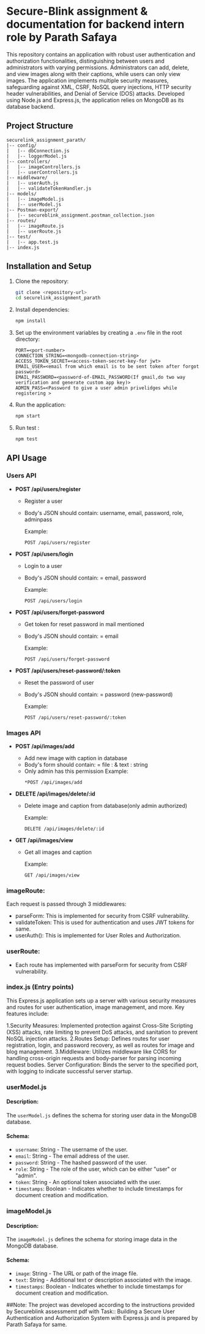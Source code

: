 # Secure-Blink assignment & documentation for backend intern role by Parath Safaya

This repository contains an application with robust user authentication and authorization functionalities, distinguishing between users and administrators with varying permissions. Administrators can add, delete, and view images along with their captions, while users can only view images. The application implements multiple security measures, safeguarding against XML, CSRF, NoSQL query injections, HTTP security header vulnerabilities, and Denial of Service (DOS) attacks. Developed using Node.js and Express.js, the application relies on MongoDB as its database backend.
## Project Structure

```plaintext
securelink_assignment_parath/
|-- config/
|   |-- dbConnection.js
|   |-- loggerModel.js
|-- controllers/
|   |-- imageControllers.js
|   |-- userControllers.js
|-- middleware/
|   |-- userAuth.js
|   |-- validateTokenHandler.js
|-- models/
|   |-- imageModel.js
|   |-- userModel.js
|-- Postman-export/
|   |-- secureblink_assignment.postman_collection.json
|-- routes/
|   |-- imageRoute.js
|   |-- userRoute.js
|-- test/
|   |-- app.test.js
|-- index.js
```

## Installation and Setup

1. Clone the repository:

   ```bash
   git clone <repository-url>
   cd securelink_assignment_parath
   ```

2. Install dependencies:

   ```bash
   npm install
   ```

3. Set up the environment variables by creating a `.env` file in the root directory:

   ```plaintext
   PORT=<port-number>
   CONNECTION_STRING=<mongodb-connection-string>
   ACCESS_TOKEN_SECRET=<access-token-secret-key-for jwt>
   EMAIL_USER=<email from which email is to be sent token after forgot password>
   EMAIL_PASSWORD=<password-of-EMAIL_PASSWORD(If gmail,do two way verification and generate custom app key)>
   ADMIN_PASS=<Password to give a user admin privelidges while registering >
   ```

4. Run the application:

   ```bash
   npm start
   ```
   
6. Run test :

   ```bash
   npm test
   ```

## API Usage

### Users API

- **POST /api/users/register**
  - Register a user
  - Body's JSON should contain: username, email, password, role, adminpass
  
    Example:
    ```plaintext
    POST /api/users/register
    ```
    
- **POST /api/users/login**
  - Login to a user
  - Body's JSON should contain: = email, password
  
    Example:
    ```plaintext
    POST /api/users/login
    ```

- **POST /api/users/forget-password**
  - Get token for reset password in mail mentioned
  - Body's JSON should contain: = email
  
    Example:
    ```plaintext
    POST /api/users/forget-password
    ```
    
- **POST /api/users/reset-password/:token**
  - Reset the password of user 
  - Body's JSON should contain: =  password (new-password)
  
    Example:
    ```plaintext
    POST /api/users/reset-password/:token
    ```

### Images API

- **POST /api/images/add**
  - Add new image with caption in database
  - Body's form should contain: =  file : <image-uploaded> & text : string
  - Only admin has this permission
    Example:
    ```plaintext
    *POST /api/images/add
    ```

- **DELETE /api/images/delete/:id**
  - Delete image and caption from database(only admin authorized)
  
    Example:
    ```plaintext
    DELETE /api/images/delete/:id
    ```

- **GET /api/images/view**
  - Get all images and caption

    Example:
    ```plaintext
    GET /api/images/view
    ```


### imageRoute:
Each request is passed through 3 middlewares:

- parseForm:
This is implemented for security from CSRF vulnerability.
- validateToken:
This is used for authentication and uses JWT tokens for same.
- userAuth():
This is implemented for User Roles and Authorization.

### userRoute:
- Each route has implemented with parseForm for security from CSRF vulnerability.

### index.js (Entry points)
This Express.js application sets up a server with various security measures and routes for user authentication, image management, and more. Key features include:

1.Security Measures: Implemented protection against Cross-Site Scripting (XSS) attacks, rate limiting to prevent DoS attacks, and sanitation to prevent NoSQL injection attacks.
2.Routes Setup: Defines routes for user registration, login, and password recovery, as well as routes for image and blog management.
3.Middleware: Utilizes middleware like CORS for handling cross-origin requests and body-parser for parsing incoming request bodies.
Server Configuration: Binds the server to the specified port, with logging to indicate successful server startup.



### userModel.js

#### Description:
The `userModel.js` defines the schema for storing user data in the MongoDB database.

#### Schema:
- `username`: String - The username of the user.
- `email`: String - The email address of the user.
- `password`: String - The hashed password of the user.
- `role`: String - The role of the user, which can be either "user" or "admin".
- `token`: String - An optional token associated with the user.
- `timestamps`: Boolean - Indicates whether to include timestamps for document creation and modification.

### imageModel.js

#### Description:
The `imageModel.js` defines the schema for storing image data in the MongoDB database.

#### Schema:
- `image`: String - The URL or path of the image file.
- `text`: String - Additional text or description associated with the image.
- `timestamps`: Boolean - Indicates whether to include timestamps for document creation and modification.

##Note:
The project was developed according to the instructions provided by Secureblink assessmemt pdf with Task:: Building a Secure User Authentication and Authorization System with Express.js and is prepared by Parath Safaya for same.
